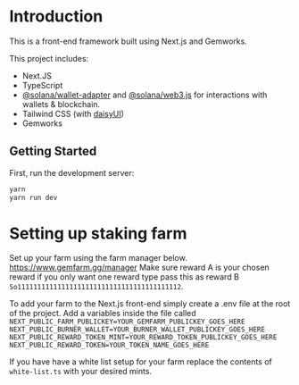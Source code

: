 # Introduction

This is a front-end framework built using Next.js and Gemworks.

This project includes:

- Next.JS
- TypeScript
- [@solana/wallet-adapter](https://github.com/solana-labs/wallet-adapter) and [@solana/web3.js](https://solana-labs.github.io/solana-web3.js) for interactions with wallets & blockchain.
- Tailwind CSS (with [daisyUI](https://daisyui.com/))
- Gemworks

## Getting Started

First, run the development server:

```bash
yarn
yarn run dev
```

# Setting up staking farm

Set up your farm using the farm manager below.
https://www.gemfarm.gg/manager
Make sure reward A is your chosen reward if you only want one reward type pass this as reward B `So11111111111111111111111111111111111111112`.

To add your farm to the Next.js front-end simply create a .env file at the root of the project.
Add a variables inside the file called
`NEXT_PUBLIC_FARM_PUBLICKEY=YOUR_GEMFARM_PUBLICKEY_GOES_HERE`
`NEXT_PUBLIC_BURNER_WALLET=YOUR_BURNER_WALLET_PUBLICKEY_GOES_HERE`
`NEXT_PUBLIC_REWARD_TOKEN_MINT=YOUR_REWARD_TOKEN_PUBLICKEY_GOES_HERE`
`NEXT_PUBLIC_REWARD_TOKEN=YOUR_TOKEN_NAME_GOES_HERE`

If you have have a white list setup for your farm replace the contents of `white-list.ts` with your desired mints.
